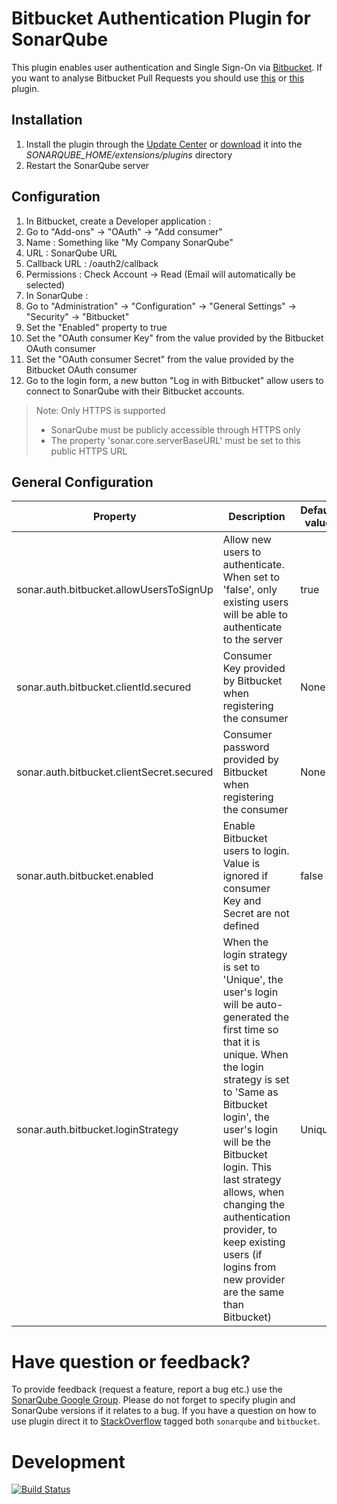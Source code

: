 # Bitbucket Authentication Plugin for SonarQube #

This plugin enables user authentication and Single Sign-On via [Bitbucket](https://bitbucket.org/).
If you want to analyse Bitbucket Pull Requests you should use [this](https://github.com/AmadeusITGroup/sonar-stash) or [this](https://github.com/mibexsoftware/sonar-bitbucket-plugin) plugin.

## Installation ##
1. Install the plugin through the [Update Center](http://docs.sonarqube.org/display/SONAR/Update+Center) or [download](https://github.com/SonarQubeCommunity/sonar-auth-bitbucket/releases) it into the *SONARQUBE_HOME/extensions/plugins* directory
1. Restart the SonarQube server

## Configuration ##
1. In Bitbucket, create a Developer application :
  1. Go to "Add-ons" -> "OAuth" -> "Add consumer"
  2. Name : Something like "My Company SonarQube"
  3. URL : SonarQube URL
  4. Callback URL : <SonarQube URL>/oauth2/callback
  5. Permissions : Check Account -> Read (Email will automatically be selected)
2. In SonarQube :
  1. Go to "Administration" -> "Configuration" -> "General Settings" -> "Security" -> "Bitbucket"
  2. Set the "Enabled" property to true
  3. Set the "OAuth consumer Key" from the value provided by the Bitbucket OAuth consumer
  4. Set the "OAuth consumer Secret" from the value provided by the Bitbucket OAuth consumer
3. Go to the login form, a new button "Log in with Bitbucket" allow users to connect to SonarQube with their Bitbucket accounts.

> Note: Only HTTPS is supported
> * SonarQube must be publicly accessible through HTTPS only
> * The property 'sonar.core.serverBaseURL' must be set to this public HTTPS URL

## General Configuration ##

Property | Description | Default value
---------| ----------- | -------------
sonar.auth.bitbucket.allowUsersToSignUp|Allow new users to authenticate. When set to 'false', only existing users will be able to authenticate to the server|true
sonar.auth.bitbucket.clientId.secured|Consumer Key provided by Bitbucket when registering the consumer|None
sonar.auth.bitbucket.clientSecret.secured|Consumer password provided by Bitbucket when registering the consumer|None
sonar.auth.bitbucket.enabled|Enable Bitbucket users to login. Value is ignored if consumer Key and Secret are not defined|false
sonar.auth.bitbucket.loginStrategy|When the login strategy is set to 'Unique', the user's login will be auto-generated the first time so that it is unique. When the login strategy is set to 'Same as Bitbucket login', the user's login will be the Bitbucket login. This last strategy allows, when changing the authentication provider, to keep existing users (if logins from new provider are the same than Bitbucket)|Unique

# Have question or feedback?
To provide feedback (request a feature, report a bug etc.) use the [SonarQube Google Group](https://groups.google.com/forum/#!forum/sonarqube). Please do not forget to specify plugin and SonarQube versions if it relates to a bug.
If you have a question on how to use plugin direct it to [StackOverflow](http://stackoverflow.com/questions/tagged/sonarqube+bitbucket) tagged both `sonarqube` and `bitbucket`.

# Development
[![Build Status](https://api.travis-ci.org/SonarQubeCommunity/sonar-auth-bitbucket.svg)](https://travis-ci.org/SonarQubeCommunity/sonar-auth-bitbucket)
